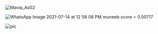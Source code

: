 
![Mavia_As02](https://user-images.githubusercontent.com/53654229/125421877-eb6e1b4e-9e9d-4e58-9614-0ff1b2ecdbac.PNG)

![WhatsApp Image 2021-07-14 at 12 58 08 PM](https://user-images.githubusercontent.com/66063454/125586285-b2183020-5eae-4681-8f9e-5b60a7d6958d.jpeg)
muneeb score = 0.50717

![pic](https://user-images.githubusercontent.com/82328789/126059434-25dabe45-954f-42ef-9db5-b3b8c88d2ea6.jpeg)

